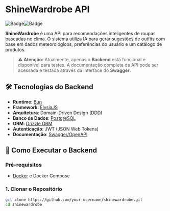 # ShineWardrobe API

![Badge](https://img.shields.io/badge/status-Backend%20Funcional-green)![Badge](https://img.shields.io/badge/documenta%C3%A7%C3%A3o-Swagger-blue)

**ShineWardrobe** é uma API para recomendações inteligentes de roupas baseadas no clima. O sistema utiliza IA para gerar sugestões de outfits com base em dados meteorológicos, preferências do usuário e um catálogo de produtos.

> **⚠️ Atenção:** Atualmente, apenas o **Backend** está funcional e disponível para testes. A documentação completa da API pode ser acessada e testada através da interface do **Swagger**.

## 🛠️ Tecnologias do Backend

- **Runtime**: [Bun](https://bun.sh/)
- **Framework**: [ElysiaJS](https://elysiajs.com/)
- **Arquitetura**: Domain-Driven Design (DDD)
- **Banco de Dados**: [PostgreSQL](https://postgresql.org/)
- **ORM**: [Drizzle ORM](https://orm.drizzle.team/)
- **Autenticação**: JWT (JSON Web Tokens)
- **Documentação**: [Swagger/OpenAPI](https://swagger.io/)

## 🚀 Como Executar o Backend

### Pré-requisitos
- [Docker](https://docs.docker.com/get-docker/) e Docker Compose

### 1. Clonar o Repositório
```bash
git clone https://github.com/your-username/shinewardrobe.git
cd shinewardrobe